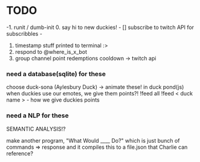 # TODO


-1. runit / dumb-init
0. say hi to new duckies! 
    - [] subscribe to twitch API for subscribbles -
1. timestamp stuff printed to terminal :> 
2. respond to @where_is_x_bot
3. group channel point redemptions cooldown -> twitch api 



### need a database(sqlite) for these
choose duck-sona (Aylesbury Duck) -> animate these! in duck pond(js)
when duckies use our emotes, we give them points?!
!feed all 
!feed < duck name >
    - how we give duckies points 

### need a NLP for these
SEMANTIC ANALYSIS!?

make another program, "What Would ____ Do?"
which is just bunch of commands => response
and it compiles this to a file.json
that Charlie can reference?

